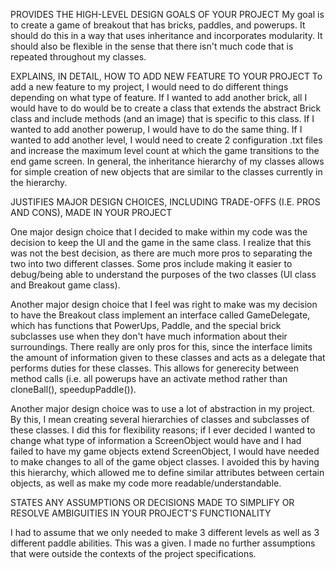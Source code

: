 PROVIDES THE HIGH-LEVEL DESIGN GOALS OF YOUR PROJECT
My goal is to create a game of breakout that has bricks, paddles, and powerups. It should do this in a way that uses inheritance and incorporates modularity. It should also be flexible in the sense that there isn't much code that is repeated throughout my classes.

EXPLAINS, IN DETAIL, HOW TO ADD NEW FEATURE TO YOUR PROJECT
To add a new feature to my project, I would need to do different things depending on what type of feature. If I wanted to add another brick, all I would have to do would be to create a class that extends the abstract Brick class and include methods (and an image) that is specific to this class. If I wanted to add another powerup, I would have to do the same thing. If I wanted to add another level, I would need to create 2 configuration .txt files and increase the maximum level count at which the game transitions to the end game screen. In general, the inheritance hierarchy of my classes allows for simple creation of new objects that are similar to the classes currently in the hierarchy.

JUSTIFIES MAJOR DESIGN CHOICES, INCLUDING TRADE-OFFS (I.E. PROS AND CONS), MADE IN YOUR PROJECT

One major design choice that I decided to make within my code was the decision to keep the UI and the game in the same class. I realize that this was not the best decision, as there are much more pros to separating the two into two different classes. Some pros include making it easier to debug/being able to understand the purposes of the two classes (UI class and Breakout game class). 

Another major design choice that I feel was right to make was my decision to have the Breakout class implement an interface called GameDelegate, which has functions that PowerUps, Paddle, and the special brick subclasses use when they don't have much information about their surroundings. There really are only pros for this, since the interface limits the amount of information given to these classes and acts as a delegate that performs duties for these classes. This allows for generecity between method calls (i.e. all powerups have an activate method rather than cloneBall(), speedupPaddle()).

Another major design choice was to use a lot of abstraction in my project. By this, I mean creating several hierarchies of classes and subclasses of these classes. I did this for flexibility reasons; if I ever decided I wanted to change what type of information a ScreenObject would have and I had failed to have my game objects extend ScreenObject, I would have needed to make changes to all of the game object classes. I avoided this by having this hierarchy, which allowed me to define similar attributes between certain objects, as well as make my code more readable/understandable.

STATES ANY ASSUMPTIONS OR DECISIONS MADE TO SIMPLIFY OR RESOLVE AMBIGUITIES IN YOUR PROJECT'S FUNCTIONALITY

I had to assume that we only needed to make 3 different levels as well as 3 different paddle abilities. This was a given. I made no further assumptions that were outside the contexts of the project specifications.